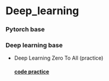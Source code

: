 # Deep_learning

### Pytorch base

### Deep learning base
- Deep Learning Zero To All (practice)
   #### [code practice](https://github.com/rbdus0715/Deep_learning/tree/main/torch-deep-learning)

